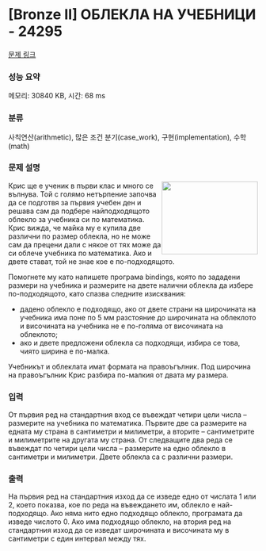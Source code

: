 # [Bronze II] ОБЛЕКЛА НА УЧЕБНИЦИ - 24295 

[문제 링크](https://www.acmicpc.net/problem/24295) 

### 성능 요약

메모리: 30840 KB, 시간: 68 ms

### 분류

사칙연산(arithmetic), 많은 조건 분기(case_work), 구현(implementation), 수학(math)

### 문제 설명

<p><img alt="" src="" style="width: 194px; height: 147px; float: right;">Крис ще е ученик в първи клас и много се вълнува. Той с голямо нетърпение започва да се подготвя за първия учебен ден и решава сам да подбере найподходящото облекло за учебника си по математика. Крис вижда, че майка му е купила две различни по размер облекла, но не може сам да прецени дали с някое от тях може да си облече учебника по математика. Ако и двете стават, той не знае кое е по-подходящото.</p>

<p>Помогнете му като напишете програма bindings, която по зададени размери на учебника и размерите на двете налични облекла да избере по-подходящото, като спазва следните изисквания:</p>

<ul>
	<li>дадено облекло е подходящо, ако от двете страни на широчината на учебника има поне по 5 мм разстояние до широчината на облеклото и височината на учебника не е по-голяма от височината на облеклото;</li>
	<li>ако и двете предложени облекла са подходящи, избира се това, чиято ширина е по-малка.</li>
</ul>

<p>Учебникът и облеклата имат формата на правоъгълник. Под широчина на правоъгълник Крис разбира по-малкия от двата му размера.</p>

### 입력 

 <p>От първия ред на стандартния вход се въвеждат четири цели числа – размерите на учебника по математика. Първите две са размерите на едната му страна в сантиметри и милиметри, а вторите – сантиметрите и милиметрите на другата му страна. От следващите два реда се въвеждат по четири цели числа – размерите на едно облекло в сантиметри и милиметри. Двете облекла са с различни размери.</p>

### 출력 

 <p>На първия ред на стандартния изход да се изведе едно от числата 1 или 2, което показва, кое по реда на въвеждането им, облекло е най-подходящо. Ако няма нито едно подходящо облекло, програмата да изведе числото 0. Ако има подходящо облекло, на втория ред на стандартния изход да се изведат широчината и височината му в сантиметри с един интервал между тях.</p>

